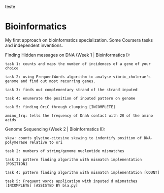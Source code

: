 teste

# Bioinformatics

My first approach on bioinformatics specialization. Some Coursera tasks and independent inventions.

Finding Hidden messages on DNA (Week 1 | Bioinformatics I):

    task 1: counts and maps the number of incidences of a gene of your choice

    task 2: using FrequentWords algorithm to analyse vibrio_cholerae's genome and find out most recurring genes.

    task 3: finds out complementary strand of the strand inputed

    task 4: enumerate the position of inputed pattern on genome

    task 5: finding OriC through clumping [INCOMPLETE]

    amino_frq: tells the frequency of DnaA contact with 20 of the amino acids 

Genome Sequencing (Week 2 | Bioinformatics II):

    skew: counts glycine-citosine skewing to indentify position of DNA-polymerase relative to ori

    task 2: numbers of string/genome nucleotide mismatches

    task 3: pattern finding algorithm with mismatch implementation [POSITION]

    task 4: pattern finding algorithm with mismatch implementation [COUNT]  

    task 5: Frequent words application with inputed d mismatches [INCOMPLETE] [ASSISTED BY bla.py]


